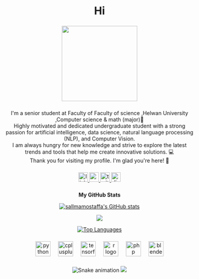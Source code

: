 <br clear="both">

<h1 align="center">Hi </h1>


###

<div align="center">
  <img height="200" src="file:///C:/Users/Rw/Desktop/Screenshot%202023-10-28%20231248.png"  />
</div>

###

<p align="center">I'm a senior student at Faculty of Faculty of science ,Helwan University ,Computer science & math (major)🧠<br>Highly motivated and dedicated undergraduate student with a strong passion for artificial intelligence, data science, natural language processing (NLP), and Computer Vision.<br>I am always hungry for new knowledge and strive to explore the latest trends and tools that help me create innovative solutions. 💻<br>Thank you for visiting my profile. I'm glad you're here! 🎉</p>

###

<div align="center">
  <a href="https://www.linkedin.com/in/salma-mostafa-090518228/" target="_blank">
    <img src="https://img.shields.io/static/v1?message=LinkedIn&logo=linkedin&label=&color=0077B5&logoColor=white&labelColor=&style=for-the-badge" height="25" alt="linkedin logo"  />
  </a>
  <a href="sm2309234@gmail.com" target="_blank">
    <img src="https://img.shields.io/static/v1?message=Gmail&logo=gmail&label=&color=D14836&logoColor=white&labelColor=&style=for-the-badge" height="25" alt="gmail logo"  />
  </a>
  <a href="https://twitter.com/Salmmamostaffa" target="_blank">
    <img src="https://img.shields.io/static/v1?message=Twitter&logo=twitter&label=&color=1DA1F2&logoColor=white&labelColor=&style=for-the-badge" height="25" alt="twitter logo"  />
  </a>
  <img src="https://img.shields.io/static/v1?message=Discord&logo=discord&label=&color=7289DA&logoColor=white&labelColor=&style=for-the-badge" height="25" alt="discord logo"  />
</div>

###

<div align="center"> 
<b>My GitHub Stats</b>

<a href="http://www.github.com/sallmamostaffa"><img src="https://github-readme-stats.vercel.app/api?username=sallmamostaffa&show_icons=true&hide=&count_private=true&title_color=0891b2&text_color=ffffff&icon_color=0891b2&bg_color=1c1917&hide_border=true&show_icons=true" alt="sallmamostaffa's GitHub stats" /></a>

<a href="http://www.github.com/sallmamostaffa"><img src="https://github-readme-streak-stats.herokuapp.com/?user=sallmamostaffa&stroke=ffffff&background=1c1917&ring=0891b2&fire=0891b2&currStreakNum=ffffff&currStreakLabel=0891b2&sideNums=ffffff&sideLabels=ffffff&dates=ffffff&hide_border=true" /></a>


<a href="https://github.com/sallmamostaffa" align="left"><img src="https://github-readme-stats.vercel.app/api/top-langs/?username=sallmamostaffa&langs_count=10&title_color=0891b2&text_color=ffffff&icon_color=0891b2&bg_color=1c1917&hide_border=true&locale=en&custom_title=Top%20%Languages" alt="Top Languages" /></a>
###

<div align="center">
  <img src="https://cdn.jsdelivr.net/gh/devicons/devicon/icons/python/python-original.svg" height="40" alt="python logo"  />
  <img width="12" />
  <img src="https://cdn.jsdelivr.net/gh/devicons/devicon/icons/cplusplus/cplusplus-original.svg" height="40" alt="cplusplus logo"  />
  <img width="12" />
  <img src="https://cdn.jsdelivr.net/gh/devicons/devicon/icons/tensorflow/tensorflow-original.svg" height="40" alt="tensorflow logo"  />
  <img width="12" />
  <img src="https://cdn.jsdelivr.net/gh/devicons/devicon/icons/r/r-original.svg" height="40" alt="r logo"  />
  <img width="12" />
  <img src="https://cdn.jsdelivr.net/gh/devicons/devicon/icons/php/php-original.svg" height="40" alt="php logo"  />
  <img width="12" />
  <img src="https://cdn.jsdelivr.net/gh/devicons/devicon/icons/blender/blender-original.svg" height="40" alt="blender logo"  />
</div>

###

<img src="https://raw.githubusercontent.com/sallmamostaffa/sallmamostaffa/output/snake.svg" alt="Snake animation" />
<a href="https://www.github.com/sallmamostaffa" target="_blank" rel="noreferrer"><img
src="https://img.shields.io/github/followers/sallmamostaffa?logo=github&style=for-the-badge&color=0891b2&labelColor=1c1917" /></a>



